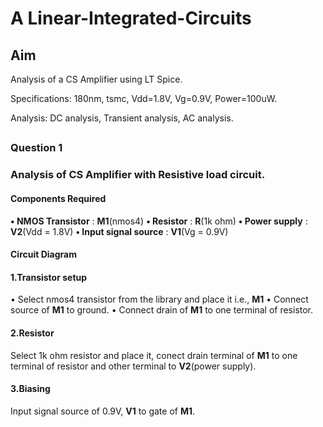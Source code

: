 # A Linear-Integrated-Circuits

 ## Aim
 Analysis of a CS Amplifier using LT Spice. 
 
 Specifications: 180nm, tsmc, Vdd=1.8V, Vg=0.9V, Power=100uW.

 Analysis: DC analysis, Transient analysis, AC analysis. 

 ## 

 ### Question 1
 ### Analysis of CS Amplifier with Resistive load circuit. 

 #### Components Required 

**• NMOS Transistor** : **M1**(nmos4) 
**• Resistor** : **R**(1k ohm) 
**• Power supply** : **V2**(Vdd = 1.8V) 
**• Input signal source** : **V1**(Vg = 0.9V) 

 #### Circuit Diagram 

 #### 1.Transistor setup 
  • Select nmos4 transistor from the library and place it i.e., **M1**
  • Connect source of **M1** to ground. 
  • Connect drain of **M1** to one terminal of resistor. 

 #### 2.Resistor 
   Select 1k ohm resistor and place it, conect drain terminal of **M1** to one terminal of resistor and other terminal to **V2**(power supply). 

 #### 3.Biasing 
   Input signal source of 0.9V, **V1** to gate of **M1**. 

  
 
 
